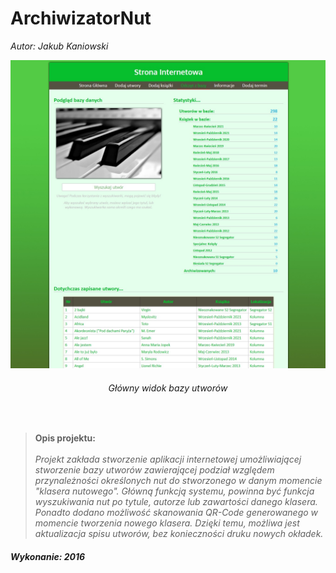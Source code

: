 # ArchiwizatorNut
<p align="left"><i>Autor: Jakub Kaniowski</i></p>
</hr>


<p align="center">
  <img src="/Obrazy/View/1.jpg" width="786" title="Zbudowana platforma mobilna">
  <h6 align="center">Główny widok bazy utworów</h6></br>
</p>


><b>Opis projektu:</b></br>
><br>
<i>Projekt zakłada stworzenie aplikacji internetowej umożliwiającej stworzenie bazy utworów zawierającej podział względem przynależności określonych nut
do stworzonego w danym momencie "klasera nutowego". Główną funkcją systemu, powinna być funkcja wyszukiwania nut po tytule, autorze lub zawartości danego klasera.
Ponadto dodano możliwość skanowania QR-Code generowanego w momencie tworzenia nowego klasera. Dzięki temu, możliwa jest aktualizacja spisu utworów, bez konieczności druku nowych okładek.
</i>

</hr>
<h5><b>Wykonanie: 2016</b>

